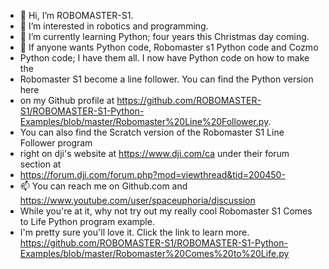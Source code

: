 - 👋 Hi, I’m ROBOMASTER-S1.
- 👀 I’m interested in robotics and programming.
- 🌱 I’m currently learning Python; four years this Christmas day coming.
- 💞️ If anyone wants Python code, Robomaster s1 Python code and Cozmo
- Python code; I have them all. I now have Python code on how to make the 
- Robomaster S1 become a line follower. You can find the Python version here
- on my Github profile at https://github.com/ROBOMASTER-S1/ROBOMASTER-S1-Python-Examples/blob/master/Robomaster%20Line%20Follower.py. 
- You can also find the Scratch version of the Robomaster S1 Line Follower program
- right on dji's website at https://www.dji.com/ca under their forum section at
- https://forum.dji.com/forum.php?mod=viewthread&tid=200450- 
- 📫 You can reach me on Github.com and https://www.youtube.com/user/spaceuphoria/discussion
- While you're at it, why not try out my really cool Robomaster S1 Comes to Life Python program example.
- I'm pretty sure you'll love it. Click the link to learn more. https://github.com/ROBOMASTER-S1/ROBOMASTER-S1-Python-Examples/blob/master/Robomaster%20Comes%20to%20Life.py

<!---
ROBOMASTER-S1/ROBOMASTER-S1 is a ✨ special ✨ repository because its `README.md` (this file) appears on your GitHub profile.
You can click the Preview link to take a look at your changes.
--->
